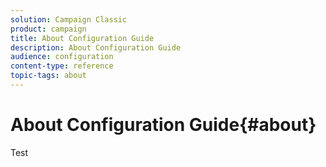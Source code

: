 ```yaml
---
solution: Campaign Classic
product: campaign
title: About Configuration Guide
description: About Configuration Guide
audience: configuration
content-type: reference
topic-tags: about
---
```


# About Configuration Guide{#about}

Test


